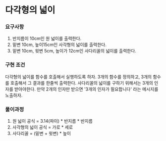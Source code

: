 # 다각형의 넓이

### 요구사항

1. 반지름이 10cm인 원 넓이를 출력한다.
2. 밑변 10cm, 높이15cm인 사각형의 넓이를 출력한다.
3. 밑변 10cm, 윗변 5cm, 높이가 12cm인 사다리꼴의 넓이를 출력한다.



### 구현 조건

다각형의 넓이를 함수를 호출해서 실행하도록 하자. 3개의 함수를 정의하고, 3개의 함수를 호출해서 그 결과를 한줄씩 출력한다. 사다리꼴의 넓이를 구하기 위해서는 3개의 인자를 받아야한다. 만약 2개의 인자만 받으면 '3개의 인자가 필요합니다' 라는 메시지를 노출하자.



### 풀이과정

1. 원 넓이 공식 = 3.14(파이) * 반지름 * 반지름
2. 사각형의 넓이 공식 = 가로 * 세로
3. 사다리꼴 = (밑변 + 윗변) * 높이

